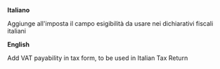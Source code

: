 **Italiano**

Aggiunge all'imposta il campo esigibilità da usare nei dichiarativi
fiscali italiani

**English**

Add VAT payability in tax form, to be used in Italian Tax Return
